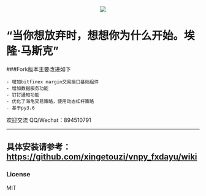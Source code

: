 
<p align="center">
  <img src ="https://github.com/msincenselee/vnpy/blob/master/huafu_on_premise.jpg"/>
</p>


# “当你想放弃时，想想你为什么开始。埃隆·马斯克”

###Fork版本主要改进如下

    - 增加bitfinex margin交易接口基础组件
    - 增加数据服务功能
    - 钉钉通知功能
    - 优化了海龟交易策略，使用动态杠杆策略
    - 基于py3.6
 

欢迎交流
QQ/Wechat：894510791

--------------------------------------------------------------------------------------------
具体安装请参考：https://github.com/xingetouzi/vnpy_fxdayu/wiki
--------------------------------------------------------------------------------------------
### License
MIT

